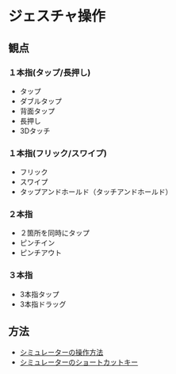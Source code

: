 # ジェスチャ操作

## 観点

### １本指(タップ/長押し)

- タップ
- ダブルタップ
- 背面タップ
- 長押し
- 3Dタッチ

### １本指(フリック/スワイプ)

- フリック
- スワイプ
- タップアンドホールド（タッチアンドホールド）

### ２本指

- ２箇所を同時にタップ
- ピンチイン
- ピンチアウト

### ３本指

- 3本指タップ
- 3本指ドラッグ

## 方法

- [シミュレーターの操作方法](OperationManual.md)
- [シミュレーターのショートカットキー](ShortCutList.md)
